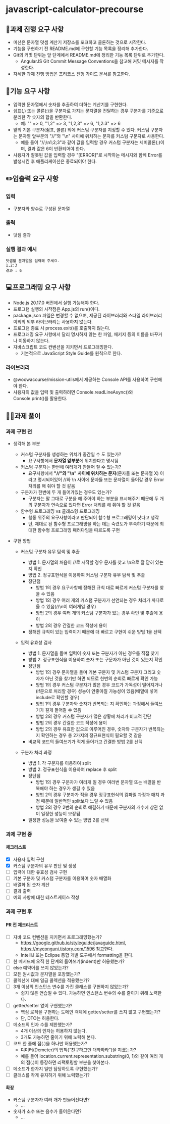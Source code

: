 # javascript-calculator-precourse
## 📑과제 진행 요구 사항
- 미션은 문자열 덧셈 계산기 저장소를 포크하고 클론하는 것으로 시작한다.
- 기능을 구현하기 전 README.md에 구현할 기능 목록을 정리해 추가한다.
- Git의 커밋 단위는 앞 단계에서 README.md에 정리한 기능 목록 단위로 추가한다.
  - AngularJS Git Commit Message Conventions을 참고해 커밋 메시지를 작성한다.
- 자세한 과제 진행 방법은 프리코스 진행 가이드 문서를 참고한다.
## 🚀기능 요구 사항
- 입력한 문자열에서 숫자를 추출하여 더하는 계산기를 구현한다.
- 쉼표(,) 또는 콜론(:)을 구분자로 가지는 문자열을 전달하는 경우 구분자를 기준으로 분리한 각 숫자의 합을 반환한다.
  - 예: "" => 0, "1,2" => 3, "1,2,3" => 6, "1,2:3" => 6
- 앞의 기본 구분자(쉼표, 콜론) 외에 커스텀 구분자를 지정할 수 있다. 커스텀 구분자는 문자열 앞부분의 "//"와 "\n" 사이에 위치하는 문자를 커스텀 구분자로 사용한다.
  - 예를 들어 "//;\n1;2;3"과 같이 값을 입력할 경우 커스텀 구분자는 세미콜론(;)이며, 결과 값은 6이 반환되어야 한다.
- 사용자가 잘못된 값을 입력할 경우 "[ERROR]"로 시작하는 메시지와 함께 Error를 발생시킨 후 애플리케이션은 종료되어야 한다.
## ✏️입출력 요구 사항
### 입력
- 구분자와 양수로 구성된 문자열
### 출력
- 덧셈 결과
### 실행 결과 예시
```
덧셈할 문자열을 입력해 주세요.
1,2:3
결과 : 6
```

## 💻프로그래밍 요구 사항
- Node.js 20.17.0 버전에서 실행 가능해야 한다.
- 프로그램 실행의 시작점은 App.js의 run()이다.
- package.json 파일은 변경할 수 없으며, 제공된 라이브러리와 스타일 라이브러리 이외의 외부 라이브러리는 사용하지 않는다.
- 프로그램 종료 시 process.exit()를 호출하지 않는다.
- 프로그래밍 요구 사항에서 달리 명시하지 않는 한 파일, 패키지 등의 이름을 바꾸거나 이동하지 않는다.
- 자바스크립트 코드 컨벤션을 지키면서 프로그래밍한다.
  - 기본적으로 JavaScript Style Guide를 원칙으로 한다.
### 라이브러리
- @woowacourse/mission-utils에서 제공하는 Console API를 사용하여 구현해야 한다.
- 사용자의 값을 입력 및 출력하려면 Console.readLineAsync()와 Console.print()를 활용한다.

## 👨‍💻과제 풀이
### 과제 구현 전
- 생각해 본 부분
  - 커스텀 구분자를 생성하는 위치가 중간일 수 도 있는가?
    - 요구사항에서 **문자열 앞부분**에 위치한다고 명시됨
  - 커스텀 구분자는 한번에 여러개가 만들어 질 수 있는가?
    - 요구사항에서 **"//"와 "\n" 사이에 위치하는 문자**(문자들 또는 문자열 X) 이라고 명시되어있어 //와 \\n 사이에 문자들 또는 문자열이 들어갈 경우 Error 처리를 해 줘야 할 것 같음
  - 구분자가 한번에 두 개 들어가있는 경우도 있는가?
    - 구분자는 말 그대로 구분을 해 주어야 하는 부분을 표시해주기 때문에 두 개의 구분자가 연속으로 있다면 Error 처리를 해 줘야 할 것 같음
  - 함수형 프로그래밍 vs 클래스형 프로그래밍
    - 행동 위주의 요구사항이라고 판단되어 함수형 프로그래밍이 낫다고 생각
    - 단, 제대로 된 함수형 프로그래밍을 하는 데는 숙련도가 부족하기 때문에 최대한 함수형 프로그래밍 패러다임을 따르도록 구현

- 구현 방법
  - 커스텀 구분자 유무 탐색 및 추출
    - 방법 1. 문자열의 처음이 //로 시작할 경우 문자를 찾고 \\n으로 잘 닫혀 있는지 확인
    - 방법 2. 정규표현식을 이용하여 커스텀 구분자 유무 탐색 및 추출
    - 장단점
      - 방법 1의 경우 요구사항에 정해진 규칙 대로 빠르게 커스텀 구분자를 찾을 수 있음
      - 방법 1의 경우 여러 개의 커스텀 구분자가 선언되는 경우 처리가 까다로울 수 있음(//\\n이 여러개일 경우)
      - 방법 2의 경우 여러 개의 커스텀 구분자가 있는 경우 확인 및 추출에 용이
      - 방법 2의 경우 간결한 코드 작성에 용이
    - 정해진 규칙이 있는 입력이기 때문에 더 빠르고 구현이 쉬운 방법 1을 선택

  - 입력 유효성 검사
    - 방법 1. 문자열을 돌며 입력이 숫자 또는 구분자가 아닌 경우를 직접 찾기
    - 방법 2. 정규표현식을 이용하여 숫자 또는 구문자가 아닌 것이 있는지 확인
    - 장단점
      - 방법 1의 경우 문자열을 돌며 기본 구분자 및 커스텀 구분자 그리고 숫자가 아닌 것을 찾기만 하면 되므로 한번의 순회로 빠르게 확인 가능
      - 방법 1의 경우 커스텀 구분자가 많은 경우 코드가 가독성이 떨어지거나(if문으로 처리할 경우) 성능이 안좋아질 가능성이 있음(배열에 넣어 include로 확인할 경우)
      - 방법 1의 경우 구분자와 숫자가 반복되는 지 확인하는 과정에서 들여쓰기가 깊게 들어갈 수 있음
      - 방법 2의 경우 커스텀 구분자가 많은 상황에 처리가 비교적 간단
      - 방법 2의 경우 간결한 코드 작성에 용이
      - 방법 2의 경우 유효한 값으로 이루어진 경우, 숫자와 구분자가 반복되는 지 확인하는 경우 총 2가지의 정규표현식이 필요할 것 같음
    - 비교적 코드의 들여쓰기가 적게 들어가고 간결한 방법 2를 선택

  - 구분자 처리 과정
    - 방법 1. 각 구분자를 이용하여 split
    - 방법 2. 정규표헌식을 이용하여 replace 후 split
    - 장단점
      - 방법 1의 경우 구분자가 여러개 일 경우 여러번 문자열 또는 배열을 반복해야 하는 경우가 생길 수 있음
      - 방법 2의 경우 구분자가 적을 경우 정규표현식의 컴파일 과정과 매치 과정 때문에 일반적인 split보다 느릴 수 있음
      - 방법 2의 경우 2번의 순회로 해결하기 때문에 구분자의 개수에 상관 없이 일정한 성능이 보장됨
    - 일정한 성능을 보여줄 수 있는 방법 2를 선택

### 과제 구현 중
#### 체크리스트
- [x] 사용자 입력 구현
- [x] 커스텀 구분자의 유무 판단 및 생성
- [ ] 입력에 대한 유효성 검사 구현
- [ ] 기본 구분자 및 커스텀 구분자를 이용하여 숫자 배열화
- [ ] 배열화 된 숫자 계산
- [ ] 결과 출력
- [ ] 예외 사항에 대한 테스트케이스 작성

### 과제 구현 후
#### PR 전 체크리스트
- [ ] 자바 코드 컨벤션을 지키면서 프로그래밍했는가?
  - https://google.github.io/styleguide/javaguide.html, https://myeonguni.tistory.com/1596 참고한다.
  - IntelliJ 또는 Eclipse 통합 개발 도구에서 formatting을 한다.
- [ ] 한 메서드에 오직 한 단계의 들여쓰기(indent)만 허용했는가?
- [ ] else 예약어를 쓰지 않았는가?
- [ ] 모든 원시값과 문자열을 포장했는가?
- [ ] 콜렉션에 대해 일급 콜렉션을 적용했는가?
- [ ] 3개 이상의 인스턴스 변수를 가진 클래스를 구현하지 않았는가?
  - 쉽지 않은 연습일 수 있다. 가능하면 인스턴스 변수의 수를 줄이기 위해 노력한다.
- [ ] getter/setter 없이 구현했는가?
  - 핵심 로직을 구현하는 도메인 객체에 getter/setter를 쓰지 않고 구현했는가?
  - 단, DTO는 허용한다.
- [ ] 메소드의 인자 수를 제한했는가?
  - 4개 이상의 인자는 허용하지 않는다.
  - 3개도 가능하면 줄이기 위해 노력해 본다.
- [ ] 코드 한 줄에 점(.)을 하나만 허용했는가?
  - 디미터(Demeter)의 법칙(“친구하고만 대화하라”)을 지켰는가?
  - 예를 들어 location.current.representation.substring(0, 1)와 같이 여러 개의 점(.)이 등장하면 리팩토링할 부분을 찾아본다.
- [ ] 메소드가 한가지 일만 담당하도록 구현했는가?
- [ ] 클래스를 작게 유지하기 위해 노력했는가?

#### 확장
- 커스텀 구분자가 여러 개가 만들어진다면?
  - ...
- 숫자가 소수 또는 음수가 들어온다면?
  - ...
